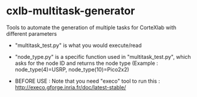 # cxlb-multitask-generator
Tools to automate the generation of multiple tasks for CorteXlab with different parameters

- "multitask_test.py" is what you would execute/read

- "node_type.py" is a specific function used in "multitask_test.py", which asks for the node ID and returns the node type (Example : node_type(4)=USRP, node_type(10)=Pico2x2)

- BEFORE USE :
    Note that you need "execo" tool to run this :
    http://execo.gforge.inria.fr/doc/latest-stable/
